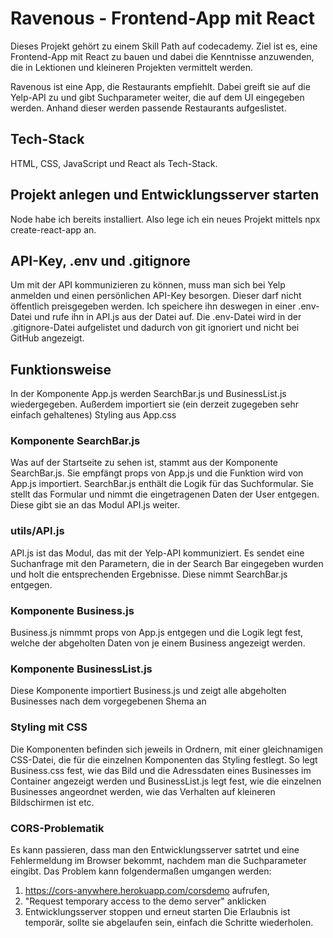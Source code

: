 # Ravenous - Frontend-App mit React

Dieses Projekt gehört zu einem Skill Path auf codecademy. Ziel ist es, eine Frontend-App mit React zu bauen und dabei die Kenntnisse anzuwenden, die in Lektionen und kleineren Projekten vermittelt werden.

Ravenous ist eine App, die Restaurants empfiehlt. Dabei greift sie auf die Yelp-API zu und gibt Suchparameter weiter, die auf dem UI eingegeben werden. Anhand dieser werden passende Restaurants aufgeslistet.

## Tech-Stack
HTML, CSS, JavaScript und React als Tech-Stack.

## Projekt anlegen und Entwicklungsserver starten

Node habe ich bereits installiert. Also lege ich ein neues Projekt mittels npx create-react-app an. 

## API-Key, .env und .gitignore
Um mit der API kommunizieren zu können, muss man sich bei Yelp anmelden und einen persönlichen API-Key besorgen. Dieser darf nicht öffentlich preisgegeben werden. Ich speichere ihn deswegen in einer .env-Datei und rufe ihn in API.js aus der Datei auf. Die .env-Datei wird in der .gitignore-Datei aufgelistet und dadurch von git ignoriert und nicht bei GitHub angezeigt.

## Funktionsweise
In der Komponente App.js werden SearchBar.js und BusinessList.js wiedergegeben. Außerdem importiert sie (ein derzeit zugegeben sehr einfach gehaltenes) Styling aus App.css

### Komponente SearchBar.js
Was auf der Startseite zu sehen ist, stammt aus der Komponente SearchBar.js. Sie empfängt props von App.js und die Funktion wird von App.js importiert. 
SearchBar.js enthält die Logik für das Suchformular. Sie stellt das Formular und nimmt die eingetragenen Daten der User entgegen. Diese gibt sie an das Modul API.js weiter.

### utils/API.js
API.js ist das Modul, das mit der Yelp-API kommuniziert. Es sendet eine Suchanfrage mit den Parametern, die in der Search Bar eingegeben wurden und holt die entsprechenden Ergebnisse. Diese nimmt SearchBar.js entgegen.

### Komponente Business.js
Business.js nimmmt props von App.js entgegen und die Logik legt fest, welche der abgeholten Daten von je einem Business angezeigt werden.

### Komponente BusinessList.js
Diese Komponente importiert Business.js und zeigt alle abgeholten Businesses nach dem vorgegebenen Shema an

### Styling mit CSS
Die Komponenten befinden sich jeweils in Ordnern, mit einer gleichnamigen CSS-Datei, die für die einzelnen Komponenten das Styling festlegt. So legt Business.css fest, wie das Bild und die Adressdaten eines Businesses im Container angezeigt werden und BusinessList.js legt fest, wie die einzelnen Businesses angeordnet werden, wie das Verhalten auf kleineren Bildschirmen ist etc.

### CORS-Problematik
Es kann passieren, dass man den Entwicklungsserver satrtet und eine Fehlermeldung im Browser bekommt, nachdem man die Suchparameter eingibt. Das Problem kann folgendermaßen umgangen werden:
1. https://cors-anywhere.herokuapp.com/corsdemo aufrufen,
2. "Request temporary access to the demo server" anklicken
3. Entwicklungsserver stoppen und erneut starten
Die Erlaubnis ist temporär, sollte sie abgelaufen sein, einfach die Schritte wiederholen.


